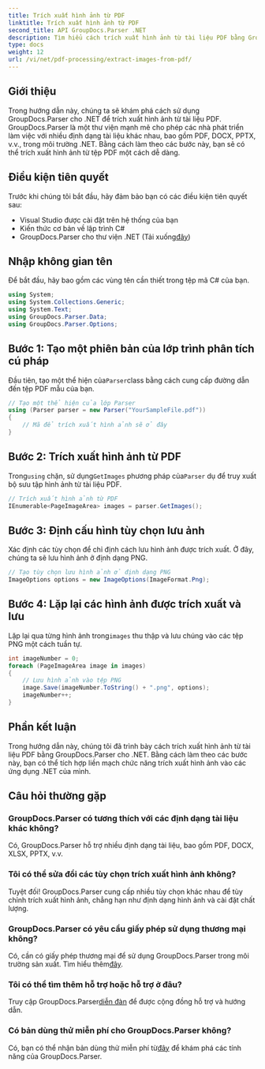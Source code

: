 ```yaml
---
title: Trích xuất hình ảnh từ PDF
linktitle: Trích xuất hình ảnh từ PDF
second_title: API GroupDocs.Parser .NET
description: Tìm hiểu cách trích xuất hình ảnh từ tài liệu PDF bằng GroupDocs.Parser cho .NET. Hướng dẫn từng bước với các ví dụ về mã.
type: docs
weight: 12
url: /vi/net/pdf-processing/extract-images-from-pdf/
---
```

## Giới thiệu
Trong hướng dẫn này, chúng ta sẽ khám phá cách sử dụng GroupDocs.Parser cho .NET để trích xuất hình ảnh từ tài liệu PDF. GroupDocs.Parser là một thư viện mạnh mẽ cho phép các nhà phát triển làm việc với nhiều định dạng tài liệu khác nhau, bao gồm PDF, DOCX, PPTX, v.v., trong môi trường .NET. Bằng cách làm theo các bước này, bạn sẽ có thể trích xuất hình ảnh từ tệp PDF một cách dễ dàng.
## Điều kiện tiên quyết
Trước khi chúng tôi bắt đầu, hãy đảm bảo bạn có các điều kiện tiên quyết sau:
- Visual Studio được cài đặt trên hệ thống của bạn
- Kiến thức cơ bản về lập trình C#
-  GroupDocs.Parser cho thư viện .NET (Tải xuống[đây](https://releases.groupdocs.com/parser/net/))

## Nhập không gian tên
Để bắt đầu, hãy bao gồm các vùng tên cần thiết trong tệp mã C# của bạn.
```csharp
using System;
using System.Collections.Generic;
using System.Text;
using GroupDocs.Parser.Data;
using GroupDocs.Parser.Options;
```
## Bước 1: Tạo một phiên bản của lớp trình phân tích cú pháp
 Đầu tiên, tạo một thể hiện của`Parser`class bằng cách cung cấp đường dẫn đến tệp PDF mẫu của bạn.
```csharp
// Tạo một thể hiện của lớp Parser
using (Parser parser = new Parser("YourSampleFile.pdf"))
{
    // Mã để trích xuất hình ảnh sẽ ở đây
}
```
## Bước 2: Trích xuất hình ảnh từ PDF
 Trong`using` chặn, sử dụng`GetImages` phương pháp của`Parser` dụ để truy xuất bộ sưu tập hình ảnh từ tài liệu PDF.
```csharp
// Trích xuất hình ảnh từ PDF
IEnumerable<PageImageArea> images = parser.GetImages();
```
## Bước 3: Định cấu hình tùy chọn lưu ảnh
Xác định các tùy chọn để chỉ định cách lưu hình ảnh được trích xuất. Ở đây, chúng ta sẽ lưu hình ảnh ở định dạng PNG.
```csharp
// Tạo tùy chọn lưu hình ảnh ở định dạng PNG
ImageOptions options = new ImageOptions(ImageFormat.Png);
```
## Bước 4: Lặp lại các hình ảnh được trích xuất và lưu
 Lặp lại qua từng hình ảnh trong`images` thu thập và lưu chúng vào các tệp PNG một cách tuần tự.
```csharp
int imageNumber = 0;
foreach (PageImageArea image in images)
{
    // Lưu hình ảnh vào tệp PNG
    image.Save(imageNumber.ToString() + ".png", options);
    imageNumber++;
}
```

## Phần kết luận
Trong hướng dẫn này, chúng tôi đã trình bày cách trích xuất hình ảnh từ tài liệu PDF bằng GroupDocs.Parser cho .NET. Bằng cách làm theo các bước này, bạn có thể tích hợp liền mạch chức năng trích xuất hình ảnh vào các ứng dụng .NET của mình.

## Câu hỏi thường gặp
### GroupDocs.Parser có tương thích với các định dạng tài liệu khác không?
Có, GroupDocs.Parser hỗ trợ nhiều định dạng tài liệu, bao gồm PDF, DOCX, XLSX, PPTX, v.v.
### Tôi có thể sửa đổi các tùy chọn trích xuất hình ảnh không?
Tuyệt đối! GroupDocs.Parser cung cấp nhiều tùy chọn khác nhau để tùy chỉnh trích xuất hình ảnh, chẳng hạn như định dạng hình ảnh và cài đặt chất lượng.
### GroupDocs.Parser có yêu cầu giấy phép sử dụng thương mại không?
 Có, cần có giấy phép thương mại để sử dụng GroupDocs.Parser trong môi trường sản xuất. Tìm hiểu thêm[đây](https://purchase.groupdocs.com/buy).
### Tôi có thể tìm thêm hỗ trợ hoặc hỗ trợ ở đâu?
 Truy cập GroupDocs.Parser[diễn đàn](https://forum.groupdocs.com/c/parser/17) để được cộng đồng hỗ trợ và hướng dẫn.
### Có bản dùng thử miễn phí cho GroupDocs.Parser không?
 Có, bạn có thể nhận bản dùng thử miễn phí từ[đây](https://releases.groupdocs.com/) để khám phá các tính năng của GroupDocs.Parser.